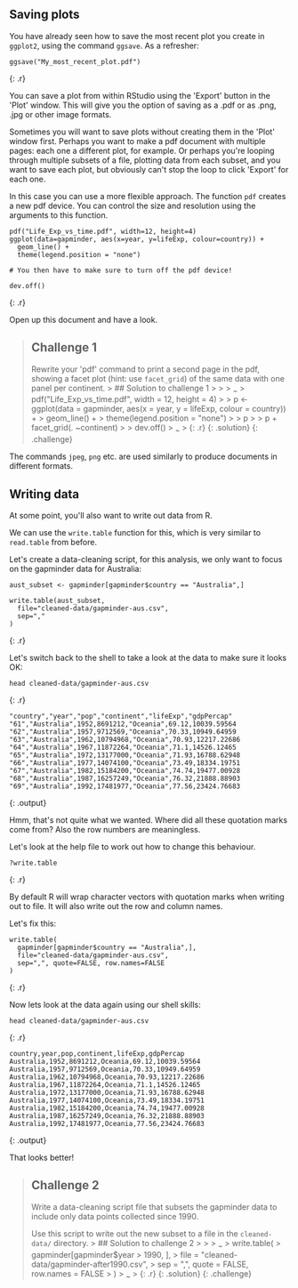 Saving plots
------------

You have already seen how to save the most recent plot you create in
`ggplot2`, using the command `ggsave`. As a refresher:

    ggsave("My_most_recent_plot.pdf")

{: .r}

You can save a plot from within RStudio using the 'Export' button in the
'Plot' window. This will give you the option of saving as a .pdf or as
.png, .jpg or other image formats.

Sometimes you will want to save plots without creating them in the
'Plot' window first. Perhaps you want to make a pdf document with
multiple pages: each one a different plot, for example. Or perhaps
you're looping through multiple subsets of a file, plotting data from
each subset, and you want to save each plot, but obviously can't stop
the loop to click 'Export' for each one.

In this case you can use a more flexible approach. The function `pdf`
creates a new pdf device. You can control the size and resolution using
the arguments to this function.

    pdf("Life_Exp_vs_time.pdf", width=12, height=4)
    ggplot(data=gapminder, aes(x=year, y=lifeExp, colour=country)) +
      geom_line() +
      theme(legend.position = "none")

    # You then have to make sure to turn off the pdf device!

    dev.off()

{: .r}

Open up this document and have a look.

> Challenge 1
> -----------
>
> Rewrite your 'pdf' command to print a second page in the pdf, showing
> a facet plot (hint: use `facet_grid`) of the same data with one panel
> per continent. &gt; \#\# Solution to challenge 1 &gt; &gt; &gt;
> <sub>~</sub> &gt; pdf("Life\_Exp\_vs\_time.pdf", width = 12, height =
> 4) &gt; &gt; p &lt;- ggplot(data = gapminder, aes(x = year, y =
> lifeExp, colour = country)) + &gt; geom\_line() + &gt;
> theme(legend.position = "none") &gt; &gt; p &gt; &gt; p +
> facet\_grid(. ~continent) &gt; &gt; dev.off() &gt; <sub>~</sub> &gt;
> {: .r} {: .solution} {: .challenge}

The commands `jpeg`, `png` etc. are used similarly to produce documents
in different formats.

Writing data
------------

At some point, you'll also want to write out data from R.

We can use the `write.table` function for this, which is very similar to
`read.table` from before.

Let's create a data-cleaning script, for this analysis, we only want to
focus on the gapminder data for Australia:

    aust_subset <- gapminder[gapminder$country == "Australia",]

    write.table(aust_subset,
      file="cleaned-data/gapminder-aus.csv",
      sep=","
    )

{: .r}

Let's switch back to the shell to take a look at the data to make sure
it looks OK:

    head cleaned-data/gapminder-aus.csv

{: .r}

    "country","year","pop","continent","lifeExp","gdpPercap"
    "61","Australia",1952,8691212,"Oceania",69.12,10039.59564
    "62","Australia",1957,9712569,"Oceania",70.33,10949.64959
    "63","Australia",1962,10794968,"Oceania",70.93,12217.22686
    "64","Australia",1967,11872264,"Oceania",71.1,14526.12465
    "65","Australia",1972,13177000,"Oceania",71.93,16788.62948
    "66","Australia",1977,14074100,"Oceania",73.49,18334.19751
    "67","Australia",1982,15184200,"Oceania",74.74,19477.00928
    "68","Australia",1987,16257249,"Oceania",76.32,21888.88903
    "69","Australia",1992,17481977,"Oceania",77.56,23424.76683

{: .output}

Hmm, that's not quite what we wanted. Where did all these quotation
marks come from? Also the row numbers are meaningless.

Let's look at the help file to work out how to change this behaviour.

    ?write.table

{: .r}

By default R will wrap character vectors with quotation marks when
writing out to file. It will also write out the row and column names.

Let's fix this:

    write.table(
      gapminder[gapminder$country == "Australia",],
      file="cleaned-data/gapminder-aus.csv",
      sep=",", quote=FALSE, row.names=FALSE
    )

{: .r}

Now lets look at the data again using our shell skills:

    head cleaned-data/gapminder-aus.csv

{: .r}

    country,year,pop,continent,lifeExp,gdpPercap
    Australia,1952,8691212,Oceania,69.12,10039.59564
    Australia,1957,9712569,Oceania,70.33,10949.64959
    Australia,1962,10794968,Oceania,70.93,12217.22686
    Australia,1967,11872264,Oceania,71.1,14526.12465
    Australia,1972,13177000,Oceania,71.93,16788.62948
    Australia,1977,14074100,Oceania,73.49,18334.19751
    Australia,1982,15184200,Oceania,74.74,19477.00928
    Australia,1987,16257249,Oceania,76.32,21888.88903
    Australia,1992,17481977,Oceania,77.56,23424.76683

{: .output}

That looks better!

> Challenge 2
> -----------
>
> Write a data-cleaning script file that subsets the gapminder data to
> include only data points collected since 1990.
>
> Use this script to write out the new subset to a file in the
> `cleaned-data/` directory. &gt; \#\# Solution to challenge 2 &gt; &gt;
> &gt; <sub>~</sub> &gt; write.table( &gt; gapminder\[gapminder$year
> &gt; 1990, \], &gt; file = "cleaned-data/gapminder-after1990.csv",
> &gt; sep = ",", quote = FALSE, row.names = FALSE &gt; ) &gt;
> <sub>~</sub> &gt; {: .r} {: .solution} {: .challenge}
